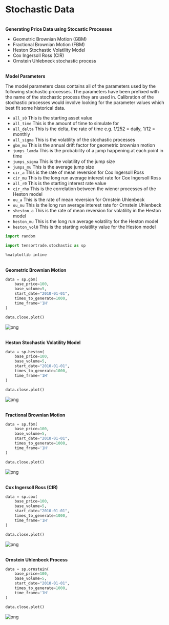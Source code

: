 # Stochastic Data

<br>**Generating Price Data using Stocastic Processes**<br>

* Geometric Brownian Motion (GBM)
* Fractional Brownian Motion (FBM)
* Heston Stochastic Volatility Model
* Cox Ingersoll Ross (CIR)
* Ornstein Uhlebneck stochastic process


<br>**Model Parameters**<br>

The model parameters class contains all of the parameters used by the following stochastic processes. The parameters have been prefixed with the name of the stochastic process they are used in. Calibration of the stochastic processes would involve looking for the parameter values which best fit some historical data.
*   `all_s0` This is the starting asset value
*   `all_time` This is the amount of time to simulate for
*   `all_delta` This is the delta, the rate of time e.g. 1/252 = daily, 1/12 = monthly
*   `all_sigma` This is the volatility of the stochastic processes
*   `gbm_mu` This is the annual drift factor for geometric brownian motion
*   `jumps_lamda` This is the probability of a jump happening at each point in time
*   `jumps_sigma` This is the volatility of the jump size
*   `jumps_mu` This is the average jump size
*   `cir_a` This is the rate of mean reversion for Cox Ingersoll Ross
*   `cir_mu` This is the long run average interest rate for Cox Ingersoll Ross
*   `all_r0` This is the starting interest rate value
*   `cir_rho` This is the correlation between the wiener processes of the Heston model
*   `ou_a` This is the rate of mean reversion for Ornstein Uhlenbeck
*   `ou_mu` This is the long run average interest rate for Ornstein Uhlenbeck
*   `sheston_a` This is the rate of mean reversion for volatility in the Heston model
*   `heston_mu` This is the long run average volatility for the Heston model
*   `heston_vol0` This is the starting volatility value for the Heston model


```python
import random

import tensortrade.stochastic as sp

%matplotlib inline
```

<br>**Geometric Brownian Motion**<br>


```python
data = sp.gbm(
    base_price=100,
    base_volume=5,
    start_date="2010-01-01",
    times_to_generate=1000,
    time_frame='1H'
)

data.close.plot()
```
![png](use_stochastic_data_files/use_stochastic_data_3_1.png)


<br>**Heston Stochastic Volatility Model**<br>


```python
data = sp.heston(
    base_price=100,
    base_volume=5,
    start_date="2010-01-01",
    times_to_generate=1000,
    time_frame='1H'
)

data.close.plot()
```

![png](use_stochastic_data_files/use_stochastic_data_5_1.png)


<br>**Fractional Brownian Motion**<br>


```python
data = sp.fbm(
    base_price=100,
    base_volume=5,
    start_date="2010-01-01",
    times_to_generate=1000,
    time_frame='1H'
)

data.close.plot()
```

![png](use_stochastic_data_files/use_stochastic_data_7_1.png)


<br>**Cox Ingersoll Ross (CIR)**<br>


```python
data = sp.cox(
    base_price=100,
    base_volume=5,
    start_date="2010-01-01",
    times_to_generate=1000,
    time_frame='1H'
)

data.close.plot()
```

![png](use_stochastic_data_files/use_stochastic_data_9_1.png)


<br>**Ornstein Uhlenbeck Process**<br>

```python
data = sp.ornstein(
    base_price=100,
    base_volume=5,
    start_date="2010-01-01",
    times_to_generate=1000,
    time_frame='1H'
)

data.close.plot()
```

![png](use_stochastic_data_files/use_stochastic_data_11_1.png)
